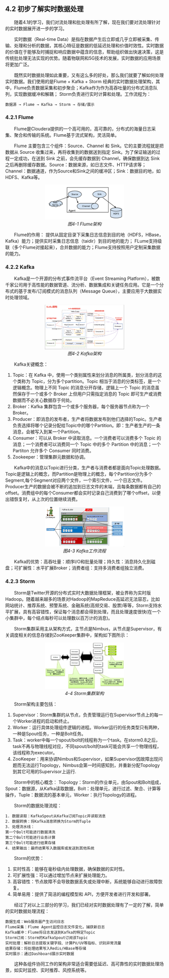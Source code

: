 ## 4.2 初步了解实时数据处理

&emsp;&emsp;随着4.1的学习，我们对流处理和批处理有所了解，现在我们要对流处理针对的实时数据展开进一步的学习。

&emsp;&emsp;实时数据（Real-time Data）是指在数据产生后立即或几乎立即被采集、传输、处理和分析的数据，其核心特征是数据的低延迟处理和价值时效性。实时数据的价值在于能够及时捕捉和响应数据中蕴含的信息，帮助组织做出快速决策，这是传统批处理无法实现的优势。随着物联网和5G技术的发展，实时数据的应用场景将更加广泛。

&emsp;&emsp;既然实时数据处理如此重要，又有这么多的好处，那么我们就要了解如何处理实时数据。我们使用的是Flume + Kafka + Storm 经典的实时数据处理架构，其中，Flume负责数据采集和初步聚合；Kafka作为作为高吞吐量的分布式消息队列，实现数据缓冲和解耦；
Storm负责进行实时计算和处理。工作流程为：
```
数据源 → Flume → Kafka → Storm → 存储/展示
```
### 4.2.1 Flume

&emsp;&emsp;Flume是Cloudera提供的一个高可用的，高可靠的，分布式的海量日志采集、聚合和传输的系统。Flume基于流式架构，灵活简单。

&emsp;&emsp;Flume 主要包含三个组件：Source、Channel 和 Sink。它的主要流程就是把数据从 Source 收集过来，再将收集到的数据送到指定 Sink。为了保证输送的过程一定成功，在送到 Sink 之前，会先缓存数据到 Channel，确保数据到达 Sink 之后再删除缓存数据。Source：数据来源，如日志文件、HTTP请求等；Channel：数据通道，作为Source和Sink之间的缓冲区；Sink：数据目的地，如HDFS、Kafka等。

<p align="center">
    <img src="/pic/4/4-1 Flume架构.png" width="50%">
    <br/>
    <em>图4-1 Flume架构</em>
</p>

&emsp;&emsp;Flume的作用：
提供从固定目录下采集日志信息到目的地（HDFS，HBase，Kafka）能力；提供实时采集日志信息（taidir）到目的地的能力；
FLume支持级联（多个Flume对接起来），合并数据的能力；Flume支持按照用户定制采集数据的能力。

### 4.2.2 Kafka

&emsp;&emsp;Kafka是一个开源的分布式事件流平台（Event Streaming Platform），被数千家公司用于高性能的数据管道、流分析、数据集成和关键任务应用。它是一个分布式的基于发布/订阅模式的消息队列（Message Queue），主要应用于大数据实时处理领域。

<p align="center">
    <img src="/pic/4/4-2 Kafka架构.png" width="50%">
    <br/>
    <em>图4-2 Kafka架构</em>
</p>

&emsp;&emsp;Kafka关键概念：
1. Topic：在 Kafka 中，使用一个类别属性来划分消息的所属类，划分消息的这个类称为 Topic，分为多个partition。Topic 相当于消息的分类标签，是一个逻辑概念。物理上不同 Topic 的消息分开存储，逻辑上一个 Topic 的消息虽然保存于一个或多个 Broker 上但用户只需指定消息的 Topic 即可生产或消费数据而不必关心数据存于何处。
2. Broker：Kafka 集群包含一个或多个服务器，每个服务器节点称为一个 Broker。
3. Producer：即消息的发布者，生产者将数据发布到他们选择的Topic。生产者负责选择将哪个记录分配给Topic中的哪个Partition。即：生产者生产的一条消息，会被写入到某一个Partition。
4. Consumer：可以从 Broker 中读取消息。一个消费者可以消费多个 Topic 的消息；一个消费者可以消费同一个 Topic 中的多个 Partition 中的消息；一个 Partiton 允许多个 Consumer 同时消费。
5. Zookeeper：管理集群元数据和协调。

&emsp;&emsp;Kafka中的消息以Topic进行分类，生产者与消费者都是面向Topic处理数据。Topic是逻辑上的概念，而Partition是物理上的概念，每个Partition分为多个Segment,每个Segment对应两个文件，一个索引文件，一个日志文件。Producer生产的数据会被不断的追加到日志文件的末端，且每条数据都有自己的offset。消费组中的每个Consumer都会实时记录自己消费到了哪个offset，以便出错恢复时，从上次的位置继续消费。

<p align="center">
    <img src="/pic/4/4-3 Kafka工作流程.png" width="50%">
    <br/>
    <em>图4-3 Kafka工作流程</em>
</p>

&emsp;&emsp;Kafka的优势：高吞吐量：顺序I/O和批量处理；持久性：消息持久化到磁盘；可扩展性：水平扩展Broker；消费者组：支持多消费者组独立消费。

### 4.2.3 Storm

&emsp;&emsp;Storm是Twitter开源的分布式实时大数据处理框架，被业界称为实时版Hadoop。随着越来越多的场景对Hadoop的MapReduce高延迟无法容忍，比如网站统计、推荐系统、预警系统、金融系统(高频交易、股票)等等，Storm支持水平扩展，具有高容错性，保证每个消息都会得到处理，而且处理速度很快(在一个小集群中，每个结点每秒可以处理数以百万计的消息)。

&emsp;&emsp;Storm集群采用主从架构方式，主节点是Nimbus，从节点是Supervisor，有关调度相关的信息存储到ZooKeeper集群中，架构如下图所示：

<p align="center">
    <img src="/pic/4/4-4 Storm集群架构.png" width="50%">
    <br/>
    <em>4-4 Storm集群架构</em>
</p>

&emsp;&emsp;Storm架构主要包括：
1. Supervisor：Storm集群的从节点，负责管理运行在Supervisor节点上的每一个Worker进程的启动和终止。
2. Worker：运行具体处理组件逻辑的进程。Worker运行的任务类型只有两种，一种是Spout任务，一种是Bolt任务。
3. Task：worker中每一个spout/bolt的线程称为一个task。在storm0.8之后，task不再与物理线程对应，不同spout/bolt的task可能会共享一个物理线程，该线程称为executor。
4. ZooKeeper：用来协调Nimbus和Supervisor，如果Supervisor因故障出现问题而无法运行Topology，Nimbus会第一时间感知到，并重新分配Topology到其它可用的Supervisor上运行.

&emsp;&emsp;Storm中的核心概念：
Topology：Storm的作业单元，由Spout和Bolt组成，Spout：数据源，从Kafka读取数据，Bolt：处理单元，进行过滤、聚合、计算等操作，Tuple：数据流的基本单元，Worker：执行Topology的进程。

&emsp;&emsp;Storm的数据处理流程：
```
1. 数据读取：KafkaSpout从Kafka订阅Topic并读取消息
2. 数据转换：将Kafka消息转换为Storm的Tuple
3. 处理流水线：
第一个Bolt可能进行数据清洗
第二个Bolt可能进行业务计算
第三个Bolt可能进行结果存储
4. 结果输出：最终结果写入数据库或发送到其他系统
```
&emsp;&emsp;Storm的优势：
1. 实时性高：能够在毫秒级内处理数据，确保数据的实时性。
2. 可扩展性强：可以通过增加节点来扩展处理能力。
3. 高容错性：节点故障不会导致数据丢失或处理中断，系统能够自动进行故障恢复。
4. 简单易用：提供了简洁的编程模型和 API，方便开发者进行开发和部署。

&emsp;&emsp;经过了对以上三部分的学习，我们已经对实时数据处理有了一定的了解，简单的实时数据处理流程：
```
数据生成：Web服务器产生访问日志
Flume采集：Flume Agent监控日志文件变化，捕获新日志
Kafka缓冲：Flume将日志发送到Kafka的特定Topic
Storm订阅：Storm的KafkaSpout订阅该Topic
实时处理：解析日志提取关键字段、计算PV/UV等指标、识别异常流量
结果存储：将处理结果写入Redis/HBase等存储
实时展示：通过Dashboard展示实时数据
```

&emsp;&emsp;这种各组件协同工作的架构非常适合需要低延迟、高可靠性的实时数据处理场景，如实时监控、实时推荐、风控系统等。